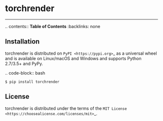 torchrender
===========

-----

.. contents:: **Table of Contents**
    :backlinks: none

Installation
------------

torchrender is distributed on `PyPI <https://pypi.org>`_ as a universal
wheel and is available on Linux/macOS and Windows and supports
Python 2.7/3.5+ and PyPy.

.. code-block:: bash

    $ pip install torchrender

License
-------

torchrender is distributed under the terms of the
`MIT License <https://choosealicense.com/licenses/mit>`_.

